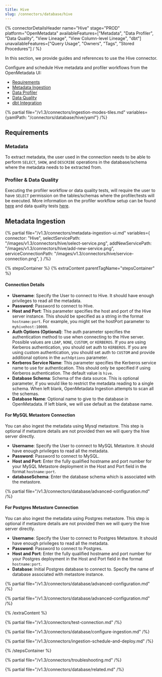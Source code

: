 ```yaml
---
title: Hive
slug: /connectors/database/hive
---
```


{% connectorDetailsHeader
name="Hive"
stage="PROD"
platform="OpenMetadata"
availableFeatures=["Metadata", "Data Profiler", "Data Quality", "View Lineage", "View Column-level Lineage", "dbt"]
unavailableFeatures=["Query Usage", "Owners", "Tags", "Stored Procedures"]
/ %}


In this section, we provide guides and references to use the Hive connector.

Configure and schedule Hive metadata and profiler workflows from the OpenMetadata UI:
- [Requirements](#requirements)
- [Metadata Ingestion](#metadata-ingestion)
- [Data Profiler](/connectors/ingestion/workflows/profiler)
- [Data Quality](/connectors/ingestion/workflows/data-quality)
- [dbt Integration](/connectors/ingestion/workflows/dbt)

{% partial file="/v1.3/connectors/ingestion-modes-tiles.md" variables={yamlPath: "/connectors/database/hive/yaml"} /%}

## Requirements

### Metadata

To extract metadata, the user used in the connection needs to be able to perform `SELECT`, `SHOW`, and `DESCRIBE` operations in the database/schema where the metadata needs to be extracted from.

### Profiler & Data Quality
Executing the profiler workflow or data quality tests, will require the user to have `SELECT` permission on the tables/schemas where the profiler/tests will be executed. More information on the profiler workflow setup can be found [here](/connectors/ingestion/workflows/profiler) and data quality tests [here](/connectors/ingestion/workflows/data-quality).

## Metadata Ingestion

{% partial 
  file="/v1.3/connectors/metadata-ingestion-ui.md" 
  variables={
    connector: "Hive", 
    selectServicePath: "/images/v1.3/connectors/hive/select-service.png",
    addNewServicePath: "/images/v1.3/connectors/hive/add-new-service.png",
    serviceConnectionPath: "/images/v1.3/connectors/hive/service-connection.png",
} 
/%}

{% stepsContainer %}
{% extraContent parentTagName="stepsContainer" %}

#### Connection Details

- **Username**: Specify the User to connect to Hive. It should have enough privileges to read all the metadata.
- **Password**: Password to connect to Hive.
- **Host and Port**: This parameter specifies the host and port of the Hive server instance. This should be specified as a string in the format `hostname:port`. For example, you might set the hostPort parameter to `myhivehost:10000`.
- **Auth Options (Optional)**: The auth parameter specifies the authentication method to use when connecting to the Hive server. Possible values are `LDAP`, `NONE`, `CUSTOM`, or `KERBEROS`. If you are using Kerberos authentication, you should set auth to `KERBEROS`. If you are using custom authentication, you should set auth to `CUSTOM` and provide additional options in the `authOptions` parameter.
- **Kerberos Service Name**: This parameter specifies the Kerberos service name to use for authentication. This should only be specified if using Kerberos authentication. The default value is `hive`.
- **Database Schema**: Schema of the data source. This is optional parameter, if you would like to restrict the metadata reading to a single schema. When left blank, OpenMetadata Ingestion attempts to scan all the schemas.
- **Database Name**: Optional name to give to the database in OpenMetadata. If left blank, we will use default as the database name.


#### For MySQL Metastore Connection

You can also ingest the metadata using Mysql metastore. This step is optional if metastore details are not provided then we will query the hive server directly.

- **Username**: Specify the User to connect to MySQL Metastore. It should have enough privileges to read all the metadata.
- **Password**: Password to connect to MySQL.
- **Host and Port**: Enter the fully qualified hostname and port number for your MySQL Metastore deployment in the Host and Port field in the format `hostname:port`.
- **databaseSchema**: Enter the database schema which is associated with the metastore.

{% partial file="/v1.3/connectors/database/advanced-configuration.md" /%}

#### For Postgres Metastore Connection

You can also ingest the metadata using Postgres metastore. This step is optional if metastore details are not provided then we will query the hive server directly.

- **Username**: Specify the User to connect to Postgres Metastore. It should have enough privileges to read all the metadata.
- **Password**: Password to connect to Postgres.
- **Host and Port**: Enter the fully qualified hostname and port number for your Postgres deployment in the Host and Port field in the format `hostname:port`.
- **Database**: Initial Postgres database to connect to. Specify the name of database associated with metastore instance.

{% partial file="/v1.3/connectors/database/advanced-configuration.md" /%}


{% partial file="/v1.3/connectors/database/advanced-configuration.md" /%}

{% /extraContent %}

{% partial file="/v1.3/connectors/test-connection.md" /%}

{% partial file="/v1.3/connectors/database/configure-ingestion.md" /%}

{% partial file="/v1.3/connectors/ingestion-schedule-and-deploy.md" /%}

{% /stepsContainer %}

{% partial file="/v1.3/connectors/troubleshooting.md" /%}

{% partial file="/v1.3/connectors/database/related.md" /%}
